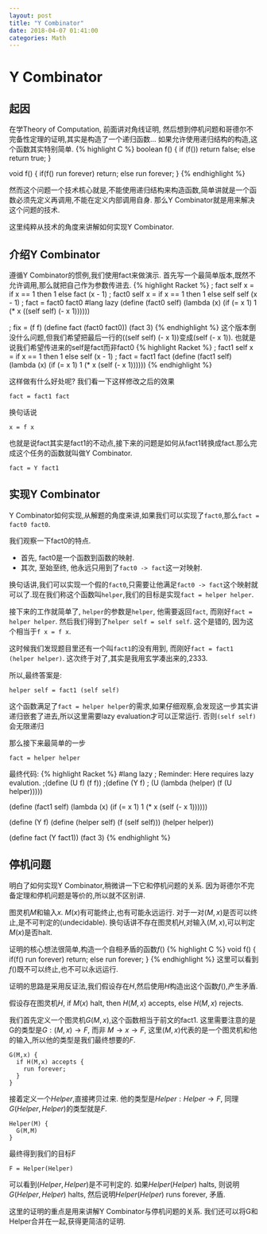 ```yaml
---
layout: post
title: "Y Combinator"
date: 2018-04-07 01:41:00
categories: Math
---
```



# Y Combinator

## 起因

在学Theory of Computation, 前面讲对角线证明, 然后想到停机问题和哥德尔不完备性定理的证明,其实是构造了一个递归函数... 如果允许使用递归结构的构造,这个函数其实特别简单.
{% highlight C %} 
boolean f() {
  if (f()) return false;
  else return true;
}

void f() {
  if(f() run forever) return;
  else run forever;
}
{% endhighlight %}

然而这个问题一个技术核心就是,不能使用递归结构来构造函数,简单讲就是一个函数必须先定义再调用,不能在定义内部调用自身. 那么Y Combinator就是用来解决这个问题的技术.

这里纯粹从技术的角度来讲解如何实现Y Combinator.

## 介绍Y Combinator

遵循Y Combinator的惯例,我们使用fact来做演示. 首先写一个最简单版本,既然不允许调用,那么就把自己作为参数传进去.
{% highlight Racket %}
; fact self x = if x == 1 then 1 else fact (x - 1)
; fact0 self x = if x == 1 then 1 else self self (x - 1)
; fact = fact0 fact0
#lang lazy
(define (fact0 self)
  (lambda (x)
    (if (= x 1)
        1
        (* x ((self self) (- x 1))))))

; fix = (f f)
(define fact (fact0 fact0))
(fact 3)
{% endhighlight %}
这个版本倒没什么问题,但我们希望把最后一行的((self self) (- x 1))变成(self (- x 1)). 也就是说我们希望传进来的self是fact而非fact0
{% highlight Racket %}
; fact1 self x = if x == 1 then 1 else self (x - 1)
; fact = fact1 fact
(define (fact1 self)
  (lambda (x)
    (if (= x 1)
        1
        (* x (self (- x 1))))))
{% endhighlight %}

这样做有什么好处呢? 我们看一下这样修改之后的效果
```
fact = fact1 fact
```
换句话说
```
x = f x
```
也就是说fact其实是fact1的不动点,接下来的问题是如何从fact1转换成fact.那么完成这个任务的函数就叫做Y Combinator.
```
fact = Y fact1
```

## 实现Y Combinator
Y Combinator如何实现,从解题的角度来讲,如果我们可以实现了```fact0```,那么```fact = fact0 fact0```. 

我们观察一下fact0的特点.
  * 首先, fact0是一个函数到函数的映射.
  * 其次, 至始至终, 他永远只用到了```fact0 -> fact```这一对映射.

换句话讲,我们可以实现一个假的```fact0```,只需要让他满足```fact0 -> fact```这个映射就可以了.现在我们称这个函数叫```helper```,我们的目标是实现```fact = helper helper```.

接下来的工作就简单了,
```helper```的参数是```helper```, 他需要返回```fact```, 而刚好```fact = helper helper```. 然后我们得到了```helper self = self self```. 这个是错的, 因为这个相当于```f x = f x```.

这时候我们发现题目里还有一个叫```fact1```的没有用到, 而刚好```fact = fact1 (helper helper)```. 这次终于对了,其实是我用玄学凑出来的,2333.

所以,最终答案是:
```
helper self = fact1 (self self)
```
这个函数满足了```fact = helper helper```的需求,如果仔细观察,会发现这一步其实讲递归嵌套了进去,所以这里需要lazy evaluation才可以正常运行. 否则```(self self)```会无限递归

那么接下来最简单的一步
```
fact = helper helper
```

最终代码:
{% highlight Racket %}
#lang lazy
; Reminder: Here requires lazy evalution.
;(define (U f) (f f))
;(define (Y f)
;  (U (lambda (helper) (f (U helper)))))

(define (fact1 self)
  (lambda (x)
    (if (= x 1)
        1
        (* x (self (- x 1))))))

(define (Y f)
  (define (helper self) (f (self self)))
  (helper helper))

(define fact (Y fact1))
(fact 3)
{% endhighlight %}

## 停机问题

明白了如何实现Y Combinator,稍微讲一下它和停机问题的关系. 因为哥德尔不完备定理和停机问题是等价的,所以就不区别讲.

图灵机$M$和输入$x$. $M(x)$有可能终止,也有可能永远运行. 对于一对$(M,x)$是否可以终止,是不可判定的(undecidable). 换句话讲不存在图灵机$H$,对输入$(M,x)$,可以判定$M(x)$是否halt.

证明的核心想法很简单,构造一个自相矛盾的函数$f()$
{% highlight C %} 
void f() {
  if(f() run forever) return;
  else run forever;
}
{% endhighlight %}
这里可以看到$f()$既不可以终止,也不可以永远运行.

证明的思路是采用反证法,我们假设存在$H$,然后使用$H$构造出这个函数$f()$,产生矛盾.

假设存在图灵机$H$, if $M(x)$ halt, then $H(M,x)$ accepts, else $H(M,x)$ rejects.

我们首先定义一个图灵机$G(M, x)$,这个函数相当于前文的fact1. 这里需要注意的是G的类型是$G : (M,x) \rightarrow F$, 而非 $M \rightarrow x \rightarrow F$, 这里$(M,x)$代表的是一个图灵机和他的输入,所以他的类型是我们最终想要的$F$.
```
G(M,x) {
  if H(M,x) accepts {
    run forever;
  }
}
```

接着定义一个$Helper$,直接拷贝过来. 他的类型是$Helper : Helper \rightarrow F$, 同理$G(Helper,Helper)$的类型就是$F$.
```
Helper(M) {
  G(M,M)
}
```
最终得到我们的目标F
```
F = Helper(Helper)
```
可以看到$(Helper, Helper)$是不可判定的.
如果$Helper(Helper)$ halts, 则说明$G(Helper,Helper)$ halts, 然后说明$Helper(Helper)$ runs forever, 矛盾.

这里的证明的重点是用来讲解Y Combinator与停机问题的关系. 我们还可以将G和Helper合并在一起,获得更简洁的证明.
